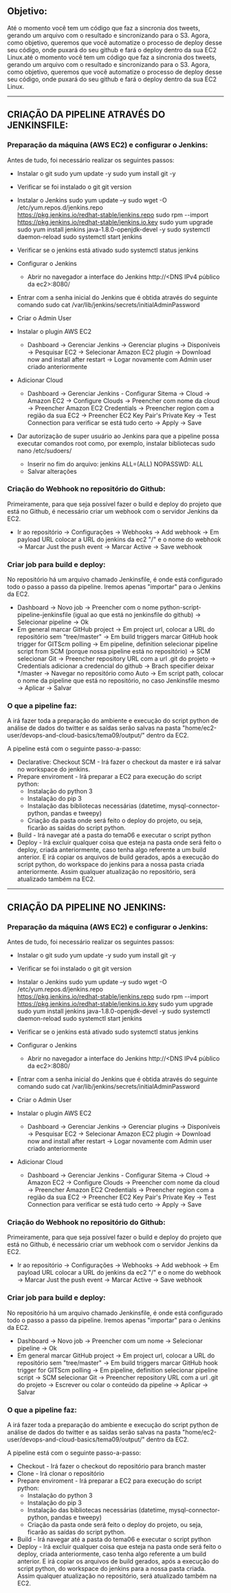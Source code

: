 ## Objetivo: 
Até o momento você tem um código que faz a sincronia dos tweets, gerando um arquivo com o resultado e
sincronizando para o S3. Agora, como objetivo, queremos que você automatize o processo de deploy desse seu código,
onde puxará do seu github e fará o deploy dentro da sua EC2 Linux.até o momento você tem um código que faz a sincronia dos tweets, gerando um arquivo com o resultado e
sincronizando para o S3. Agora, como objetivo, queremos que você automatize o processo de deploy desse seu código,
onde puxará do seu github e fará o deploy dentro da sua EC2 Linux.

---

## CRIAÇÃO DA PIPELINE ATRAVÉS DO JENKINSFILE:

### Preparação da máquina (AWS EC2) e configurar o Jenkins:
Antes de tudo, foi necessário realizar os seguintes passos:

- Instalar o git
		sudo yum update -y
		sudo yum install git -y
		
- Verificar se foi instalado o git
		git version

- Instalar o Jenkins
		sudo yum update –y
		sudo wget -O /etc/yum.repos.d/jenkins.repo \
https://pkg.jenkins.io/redhat-stable/jenkins.repo
		sudo rpm --import https://pkg.jenkins.io/redhat-stable/jenkins.io.key
		sudo yum upgrade
		sudo yum install jenkins java-1.8.0-openjdk-devel -y
		sudo systemctl daemon-reload
		sudo systemctl start jenkins
- Verificar se o jenkins está ativado
		sudo systemctl status jenkins
- Configurar o Jenkins
	- Abrir no navegador a interface do Jenkins http://<DNS IPv4 público da ec2>:8080/
	
- Entrar com a senha inicial do Jenkins que é obtida através do seguinte comando
		sudo cat /var/lib/jenkins/secrets/initialAdminPassword
		
- Criar o Admin User 

- Instalar o plugin AWS EC2
	- Dashboard -> Gerenciar Jenkins -> Gerenciar plugins -> Disponíveis -> Pesquisar EC2 -> Selecionar Amazon EC2 plugin -> Download now and install after restart -> Logar novamente com Admin user criado anteriormente
	
- Adicionar Cloud
	- Dashboard -> Gerenciar Jenkins - Configurar Sitema -> Cloud -> Amazon EC2 -> Configure Clouds -> Preencher com nome da cloud -> Preencher Amazon EC2 Credentials -> Preencher region com a região da sua EC2 -> Preencher EC2 Key Pair's Private Key -> Test Connection para verificar se está tudo certo -> Apply -> Save
	
- Dar autorização de super usuário ao Jenkins para que a pipeline possa executar comandos root como, por exemplo, instalar bibliotecas
		sudo nano /etc/sudoers/
	- Inserir no fim do arquivo: jenkins ALL=(ALL) NOPASSWD: ALL
	- Salvar alterações


### Criação do Webhook no repositório do Github:
Primeiramente, para que seja possível fazer o build e deploy do projeto que está no Github, é necessário criar um webhook com o servidor Jenkins da EC2. 

- Ir ao repositório -> Configurações -> Webhooks -> Add webhook -> Em payload URL colocar a URL do jenkins da ec2 "/" e o nome do webhook -> Marcar Just the push event -> Marcar Active -> Save webhook


### Criar job para build e deploy:
No repositório há um arquivo chamado Jenkinsfile, é onde está configurado todo o passo a passo da pipeline. Iremos apenas "importar" para o Jenkins da EC2.

- Dashboard -> Novo job -> Preencher com o nome python-script-pipeline-jenkinsfile (igual ao que está no jenkinsfile do github) -> Selecionar pipeline -> Ok
- Em general marcar GitHub project -> Em project url, colocar a URL do repositório sem "tree/master" -> Em build triggers marcar GitHub hook trigger for GITScm polling -> Em pipeline, definition selecionar pipeline script from SCM (porque nossa pipeline está no repositório) -> SCM selecionar Git -> Preencher repository URL com a url .git do projeto -> Credentials adicionar a credencial do github -> Brach specifier deixar */master -> Navegar no repositório como Auto -> Em script path, colocar o nome da pipeline que está no repositório, no caso Jenkinsfile mesmo -> Aplicar -> Salvar

### O que a pipeline faz:
A irá fazer toda a preparação do ambiente e execução do script python de análise de dados do twitter e as saídas serão salvas na pasta "home/ec2-user/devops-and-cloud-basics/tema09/output/" dentro da EC2.

A pipeline está com o seguinte passo-a-passo:
- Declarative: Checkout SCM - Irá fazer o checkout da master e irá salvar no workspace do jenkins.
- Prepare enviroment - Irá preparar a EC2 para execução do script python:
	- Instalação do python 3
	- Instalação do pip 3
	- Instalação das bibliotecas necessárias (datetime, mysql-connector-python, pandas e tweepy)
	- Criação da pasta onde será feito o deploy do projeto, ou seja, ficarão as saídas do script python.
- Build - Irá navegar até a pasta do tema06 e executar o script python
- Deploy - Irá excluir qualquer coisa que esteja na pasta onde será feito o deploy, criada anteriormente, caso tenha algo referente a um build anterior. E irá copiar os arquivos de build gerados, após a execução do script python, do workspace do jenkins para a nossa pasta criada anteriormente. Assim qualquer atualização no repositório, será atualizado também na EC2.

---

## CRIAÇÃO DA PIPELINE NO JENKINS:

### Preparação da máquina (AWS EC2) e configurar o Jenkins:
Antes de tudo, foi necessário realizar os seguintes passos:

- Instalar o git
		sudo yum update -y
		sudo yum install git -y
		
- Verificar se foi instalado o git
		git version

- Instalar o Jenkins
		sudo yum update –y
		sudo wget -O /etc/yum.repos.d/jenkins.repo \
		https://pkg.jenkins.io/redhat-stable/jenkins.repo
		sudo rpm --import https://pkg.jenkins.io/redhat-stable/jenkins.io.key
		sudo yum upgrade
		sudo yum install jenkins java-1.8.0-openjdk-devel -y
		sudo systemctl daemon-reload
		sudo systemctl start jenkins
- Verificar se o jenkins está ativado
		sudo systemctl status jenkins
- Configurar o Jenkins
	- Abrir no navegador a interface do Jenkins http://<DNS IPv4 público da ec2>:8080/
	
- Entrar com a senha inicial do Jenkins que é obtida através do seguinte comando
		sudo cat /var/lib/jenkins/secrets/initialAdminPassword
		
- Criar o Admin User 

- Instalar o plugin AWS EC2
	- Dashboard -> Gerenciar Jenkins -> Gerenciar plugins -> Disponíveis -> Pesquisar EC2 -> Selecionar Amazon EC2 plugin -> Download now and install after restart -> Logar novamente com Admin user criado anteriormente
	
- Adicionar Cloud
	- Dashboard -> Gerenciar Jenkins - Configurar Sitema -> Cloud -> Amazon EC2 -> Configure Clouds -> Preencher com nome da cloud -> Preencher Amazon EC2 Credentials -> Preencher region com a região da sua EC2 -> Preencher EC2 Key Pair's Private Key -> Test Connection para verificar se está tudo certo -> Apply -> Save


### Criação do Webhook no repositório do Github:
Primeiramente, para que seja possível fazer o build e deploy do projeto que está no Github, é necessário criar um webhook com o servidor Jenkins da EC2. 

- Ir ao repositório -> Configurações -> Webhooks -> Add webhook -> Em payload URL colocar a URL do jenkins da ec2 "/" e o nome do webhook -> Marcar Just the push event -> Marcar Active -> Save webhook


### Criar job para build e deploy:
No repositório há um arquivo chamado Jenkinsfile, é onde está configurado todo o passo a passo da pipeline. Iremos apenas "importar" para o Jenkins da EC2.

- Dashboard -> Novo job -> Preencher com um nome -> Selecionar pipeline -> Ok
- Em general marcar GitHub project -> Em project url, colocar a URL do repositório sem "tree/master" -> Em build triggers marcar GitHub hook trigger for GITScm polling -> Em pipeline, definition selecionar pipeline script -> SCM selecionar Git -> Preencher repository URL com a url .git do projeto -> Escrever ou colar o conteúdo da pipeline -> Aplicar -> Salvar

### O que a pipeline faz:
A irá fazer toda a preparação do ambiente e execução do script python de análise de dados do twitter e as saídas serão salvas na pasta "home/ec2-user/devops-and-cloud-basics/tema09/output/" dentro da EC2.

A pipeline está com o seguinte passo-a-passo:
- Checkout - Irá fazer o checkout do repositório para branch master
- Clone - Irá clonar o repositório
- Prepare enviroment - Irá preparar a EC2 para execução do script python:
	- Instalação do python 3
	- Instalação do pip 3
	- Instalação das bibliotecas necessárias (datetime, mysql-connector-python, pandas e tweepy)
	- Criação da pasta onde será feito o deploy do projeto, ou seja, ficarão as saídas do script python.
- Build - Irá navegar até a pasta do tema06 e executar o script python
- Deploy - Irá excluir qualquer coisa que esteja na pasta onde será feito o deploy, criada anteriormente, caso tenha algo referente a um build anterior. E irá copiar os arquivos de build gerados, após a execução do script python, do workspace do jenkins para a nossa pasta criada. Assim qualquer atualização no repositório, será atualizado também na EC2.





